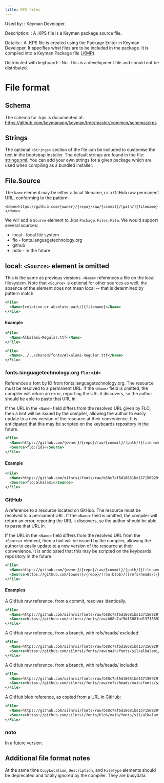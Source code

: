 ```yaml
---
title: KPS files
---
```


Used by:
:   <span class="application">Keyman Developer</span>.

Description:
:   A .KPS file is a Keyman package source file.

Details:
:   A .KPS file is created using the Package Editor in
    <span class="application">Keyman Developer</span>. It specifies what
    files are to be included in the package. It is compiled into a
    Keyman Package file ([.KMP](kmp)).

Distributed with keyboard:
:   No. This is a development file and should not be distributed.

# File format

## Schema

The schema for .kps is documented at:
https://github.com/keymanapp/keyman/tree/master/common/schemas/kps

## Strings
The optional `<Strings>` section of the file can be included to
customise the text in the bootstrap installer. The default strings are
found in the file:
[strings.xml](https://github.com/keymanapp/keyman/blob/stable-14.0/windows/src/desktop/setup/locale/en/strings.xml).
You can add your own strings for a given package which are used when
compiling as a bundled installer.


## File.Source

The `Name` element may be either a local filename, or a GitHub raw permanent
URL, conforming to the pattern:

```
<Name>https://github.com/{owner}/{repo}/raw/{commit}/[path/]{filename}</Name>
```

We will add a `Source` element to .kps `Package.Files.File`. We would support
several sources:
* local - local file system
* flo - fonts.languagetechnology.org
* github
* noto - in the future

## local: `<Source>` element is omitted

This is the same as previous versions. `<Name>` references a file on the local
filesystem. Note that `<Source>` is optional for other sources as well; the
absence of the element does not mean local -- that is determined by pattern
match.

```xml
<File>
  <Name>[relative-or-absolute-path/]{filename}</Name>
</File>
```

#### Example

```xml
<File>
  <Name>Alkalami-Regular.ttf</Name>
</File>
```

```xml
<File>
  <Name>../../shared/fonts/Alkalami-Regular.ttf</Name>
</File>
```

### fonts.languagetechnology.org `flo:<id>`

References a font by ID from fonts.languagetechnology.org. The resource must be
resolved to a permanent URL. If the `<Name>` field is omitted, the compiler will
return an error, reporting the URL it discovers, so the author should be able to
paste that URL in.

If the URL in the `<Name>` field differs from the resolved URL given by FLO,
then a hint will be issued by the compiler, allowing the author to easily update
to a new version of the resource at their convenience. It is anticipated that
this may be scripted on the keyboards repository in the future.

```xml
<File>
  <Name>https://github.com/{owner}/{repo}/raw/{commit}/[path/]{filename}</Name>
  <Source>flo:{id}</Source>
</File>
```

#### Example

```xml
<File>
  <Name>https://github.com/silnrsi/fonts/raw/b88c7af5d16681bd137156929ff8baec82526560/fonts/sil/alkalami/Alkalami-Regular.ttf</Name>
  <Source>flo:alkalami</Source>
</File>
```

### GitHub

A reference to a resource located on GitHub. The resource must be resolved to a
permanent URL. If the `<Name>` field is omitted, the compiler will return an
error, reporting the URL it discovers, so the author should be able to paste
that URL in.

If the URL in the `<Name>` field differs from the resolved URL from the
`<Source>` element, then a hint will be issued by the compiler, allowing the
author to easily update to a new version of the resource at their convenience.
It is anticipated that this may be scripted on the keyboards repository in the
future.

```xml
<File>
  <Name>https://github.com/{owner}/{repo}/raw/{commit}/[path/]{filename}</Name>
  <Source>https://github.com/{owner}/{repo}/(raw|blob)/([refs/heads/]{branch}|[refs/tags/]{tag}|{commit})/[path/]{filename}</Source>
</File>
```

#### Examples

A GitHub raw reference, from a commit, resolves identically.

```xml
<File>
  <Name>https://github.com/silnrsi/fonts/raw/b88c7af5d16681bd137156929ff8baec82526560/fonts/sil/alkalami/Alkalami-Regular.ttf</Name>
  <Source>https://github.com/silnrsi/fonts/raw/b88c7af5d16681bd137156929ff8baec82526560/fonts/sil/alkalami/Alkalami-Regular.ttf</Source>
</File>
```

A GitHub raw reference, from a branch, with refs/heads/ excluded:

```xml
<File>
  <Name>https://github.com/silnrsi/fonts/raw/b88c7af5d16681bd137156929ff8baec82526560/fonts/sil/alkalami/Alkalami-Regular.ttf</Name>
  <Source>https://github.com/silnrsi/fonts/raw/main/fonts/sil/alkalami/Alkalami-Regular.ttf</Source>
</File>
```

A GitHub raw reference, from a branch, with refs/heads/ included:

```xml
<File>
  <Name>https://github.com/silnrsi/fonts/raw/b88c7af5d16681bd137156929ff8baec82526560/fonts/sil/alkalami/Alkalami-Regular.ttf</Name>
  <Source>https://github.com/silnrsi/fonts/raw/refs/heads/main/fonts/sil/alkalami/Alkalami-Regular.ttf</Source>
</File>
```

A GitHub blob reference, as copied from a URL in GitHub:

```xml
<File>
  <Name>https://github.com/silnrsi/fonts/raw/b88c7af5d16681bd137156929ff8baec82526560/fonts/sil/alkalami/Alkalami-Regular.ttf</Name>
  <Source>https://github.com/silnrsi/fonts/blob/main/fonts/sil/alkalami/Alkalami-Regular.ttf</Source>
</File>
```

### noto

In a future version.

## Additional file format notes

At the same time `CopyLocation`, `Description`, and `FileType` elements should
be deprecated and totally ignored by the compiler. They are busydata.
